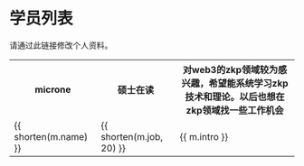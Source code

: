<script setup>
import { data } from './data/member.data.ts'
import { ref, toRaw } from 'vue';
import { useData } from 'vitepress'

const members = ref(data.data) 
function shorten(name, maxLen = 10, ellipsis='...' ) {
  return name.length <= maxLen? name : (name.slice(0, maxLen) + ellipsis);
}

const { site } = useData();
const pattern = toRaw(site.value.themeConfig?.editLink)?.pattern;
const link = pattern ? pattern.replace(":path", "data/member.data.ts") : undefined;
</script>

# 学员列表

<span v-if="link">
请通过<a :href="link" target="_blank">此链接</a>修改个人资料。
</span>

<table>
  <tr>
    <th>microne</th>
    <th>硕士在读</th>
    <th>对web3的zkp领域较为感兴趣，希望能系统学习zkp技术和理论。以后也想在zkp领域找一些工作机会</th>
  </tr>
  <tr v-for="m in members">
    <td>{{ shorten(m.name) }}</td>
    <td>{{ shorten(m.job, 20) }}</td>
    <td>{{ m.intro }}</td>
  </tr>
</table>
